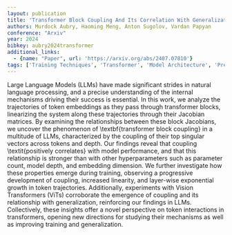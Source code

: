 ```yaml
---
layout: publication
title: 'Transformer Block Coupling And Its Correlation With Generalization In Llms'
authors: Murdock Aubry, Haoming Meng, Anton Sugolov, Vardan Papyan
conference: "Arxiv"
year: 2024
bibkey: aubry2024transformer
additional_links:
  - {name: "Paper", url: 'https://arxiv.org/abs/2407.07810'}
tags: ['Training Techniques', 'Transformer', 'Model Architecture', 'Pretraining Methods']
---
```

Large Language Models (LLMs) have made significant strides in natural
language processing, and a precise understanding of the internal mechanisms
driving their success is essential. In this work, we analyze the trajectories
of token embeddings as they pass through transformer blocks, linearizing the
system along these trajectories through their Jacobian matrices. By examining
the relationships between these block Jacobians, we uncover the phenomenon of
\textbf\{transformer block coupling\} in a multitude of LLMs, characterized by
the coupling of their top singular vectors across tokens and depth. Our
findings reveal that coupling \textit\{positively correlates\} with model
performance, and that this relationship is stronger than with other
hyperparameters such as parameter count, model depth, and embedding dimension.
We further investigate how these properties emerge during training, observing a
progressive development of coupling, increased linearity, and layer-wise
exponential growth in token trajectories. Additionally, experiments with Vision
Transformers (ViTs) corroborate the emergence of coupling and its relationship
with generalization, reinforcing our findings in LLMs. Collectively, these
insights offer a novel perspective on token interactions in transformers,
opening new directions for studying their mechanisms as well as improving
training and generalization.
